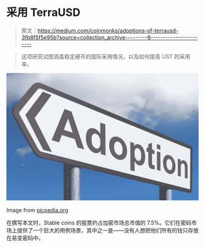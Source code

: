 # 采用 TerraUSD

> 原文：<https://medium.com/coinmonks/adoptions-of-terrausd-3fb8f5f5e95b?source=collection_archive---------8----------------------->

> 这项研究试图涵盖稳定硬币的国际采用情况，以及如何提高 UST 的采用率。

![](img/88256c739daf4d9274ab3ab95949238c.png)

Image from [picpedia.org](https://picpedia.org/)

在撰写本文时，Stable coins 的股票约占加密市场总市值的 7.5%。它们在密码市场上提供了一个巨大的用例场景，其中之一是——没有人想把他们所有的钱只存放在易变密码中。